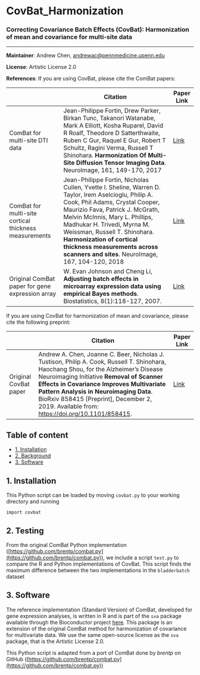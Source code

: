 # CovBat_Harmonization
### Correcting Covariance Batch Effects (CovBat): Harmonization of mean and covariance for multi-site data

--------
**Maintainer**: Andrew Chen, andrewac@pennmedicine.upenn.edu

**License**: Artistic License 2.0

**References**: If you are using CovBat, please cite the ComBat papers:

|       | Citation     | Paper Link
| -------------  | -------------  | -------------  |
| ComBat for multi-site DTI data    | Jean-Philippe Fortin, Drew Parker, Birkan Tunc, Takanori Watanabe, Mark A Elliott, Kosha Ruparel, David R Roalf, Theodore D Satterthwaite, Ruben C Gur, Raquel E Gur, Robert T Schultz, Ragini Verma, Russell T Shinohara. **Harmonization Of Multi-Site Diffusion Tensor Imaging Data**. NeuroImage, 161, 149-170, 2017  |[Link](https://www.sciencedirect.com/science/article/pii/S1053811917306948?via%3Dihub#!)| 
| ComBat for multi-site cortical thickness measurements    | Jean-Philippe Fortin, Nicholas Cullen, Yvette I. Sheline, Warren D. Taylor, Irem Aselcioglu, Philip A. Cook, Phil Adams, Crystal Cooper, Maurizio Fava, Patrick J. McGrath, Melvin McInnis, Mary L. Phillips, Madhukar H. Trivedi, Myrna M. Weissman, Russell T. Shinohara. **Harmonization of cortical thickness measurements across scanners and sites**. NeuroImage, 167, 104-120, 2018  |[Link](https://www.sciencedirect.com/science/article/pii/S105381191730931X)| 
| Original ComBat paper for gene expression array    |  W. Evan Johnson and Cheng Li, **Adjusting batch effects in microarray expression data using empirical Bayes methods**. Biostatistics, 8(1):118-127, 2007.      | [Link](https://academic.oup.com/biostatistics/article/8/1/118/252073/Adjusting-batch-effects-in-microarray-expression) |

If you are using CovBat for harmonization of mean and covariance, please cite the following preprint:

|       | Citation     | Paper Link
| -------------  | -------------  | -------------  |
| Original CovBat paper  | Andrew A. Chen, Joanne C. Beer, Nicholas J. Tustison, Philip A. Cook, Russell T. Shinohara, Haochang Shou, for the Alzheimer’s Disease Neuroimaging Initiative **Removal of Scanner Effects in Covariance Improves Multivariate Pattern Analysis in Neuroimaging Data**. BioRxiv 858415 [Preprint], December 2, 2019. Available from: https://doi.org/10.1101/858415. |[Link](https://www.biorxiv.org/content/10.1101/858415v1)| 

## Table of content
- [1. Installation](#id-section1)
- [2. Background](#id-section2)
- [3. Software](#id-section3)

<div id='id-section1'/>

## 1. Installation
This Python script can be loaded by moving `covbat.py` to your working directory and running

```
import covbat
```

<div id='id-section2'/>

## 2. Testing
From the original ComBat Python implementation ([https://github.com/brentp/combat.py](https://github.com/brentp/combat.py)), we include a script `test.py` to compare the R and Python implementations of CovBat. This script finds the maximum difference between the two implementations in the `bladderbatch` dataset

<div id='id-section3'/>

## 3. Software

The reference implementation (Standard Version) of ComBat, developed for gene expression analyses, is written in R and is part of the `sva` package available through the Bioconductor project [here](https://bioconductor.org/packages/release/bioc/html/sva.html). This package is an extension of the original ComBat method for harmonization of covariance for multivariate data. We use the same open-source license as the `sva` package, that is the Artistic License 2.0.

This Python script is adapted from a port of ComBat done by *brentp* on GitHub ([https://github.com/brentp/combat.py](https://github.com/brentp/combat.py))